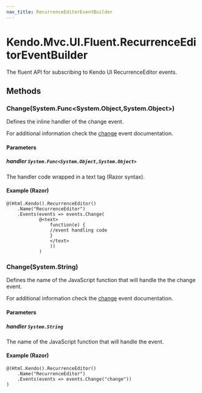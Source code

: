 ```yaml
---
nav_title: RecurrenceEditorEventBuilder
---
```


# Kendo.Mvc.UI.Fluent.RecurrenceEditorEventBuilder
The fluent API for subscribing to Kendo UI RecurrenceEditor events.




## Methods


### Change(System.Func\<System.Object,System.Object\>)
Defines the inline handler of the change event.

For additional information check the [change](/api/web/recurrenceeditor#events-change) event documentation.


#### Parameters

##### handler `System.Func<System.Object,System.Object>`
The handler code wrapped in a text tag (Razor syntax).




#### Example (Razor)
    @(Html.Kendo().RecurrenceEditor()
        .Name("RecurrenceEditor")
        .Events(events => events.Change(
                @<text>
                    function(e) {
                    //event handling code
                    }
                    </text>
                    ))
                )


### Change(System.String)
Defines the name of the JavaScript function that will handle the the change event.

For additional information check the [change](/api/web/recurrenceeditor#events-change) event documentation.


#### Parameters

##### handler `System.String`
The name of the JavaScript function that will handle the event.




#### Example (Razor)
    @(Html.Kendo().RecurrenceEditor()
        .Name("RecurrenceEditor")
        .Events(events => events.Change("change"))
    )



